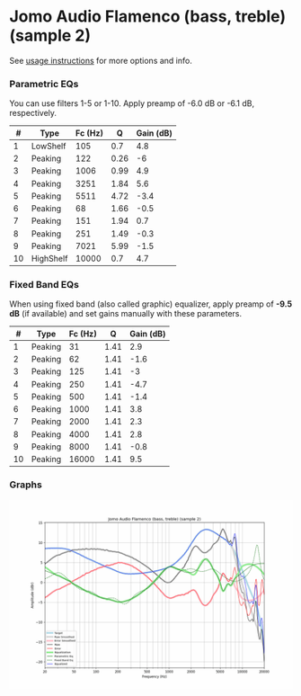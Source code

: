 # Jomo Audio Flamenco (bass, treble) (sample 2)
See [usage instructions](https://github.com/jaakkopasanen/AutoEq#usage) for more options and info.

### Parametric EQs
You can use filters 1-5 or 1-10. Apply preamp of -6.0 dB or -6.1 dB, respectively.

|   # | Type      |   Fc (Hz) |    Q |   Gain (dB) |
|-----|-----------|-----------|------|-------------|
|   1 | LowShelf  |       105 | 0.7  |         4.8 |
|   2 | Peaking   |       122 | 0.26 |        -6   |
|   3 | Peaking   |      1006 | 0.99 |         4.9 |
|   4 | Peaking   |      3251 | 1.84 |         5.6 |
|   5 | Peaking   |      5511 | 4.72 |        -3.4 |
|   6 | Peaking   |        68 | 1.66 |        -0.5 |
|   7 | Peaking   |       151 | 1.94 |         0.7 |
|   8 | Peaking   |       251 | 1.49 |        -0.3 |
|   9 | Peaking   |      7021 | 5.99 |        -1.5 |
|  10 | HighShelf |     10000 | 0.7  |         4.7 |

### Fixed Band EQs
When using fixed band (also called graphic) equalizer, apply preamp of **-9.5 dB** (if available) and set gains manually with these parameters.

|   # | Type    |   Fc (Hz) |    Q |   Gain (dB) |
|-----|---------|-----------|------|-------------|
|   1 | Peaking |        31 | 1.41 |         2.9 |
|   2 | Peaking |        62 | 1.41 |        -1.6 |
|   3 | Peaking |       125 | 1.41 |        -3   |
|   4 | Peaking |       250 | 1.41 |        -4.7 |
|   5 | Peaking |       500 | 1.41 |        -1.4 |
|   6 | Peaking |      1000 | 1.41 |         3.8 |
|   7 | Peaking |      2000 | 1.41 |         2.3 |
|   8 | Peaking |      4000 | 1.41 |         2.8 |
|   9 | Peaking |      8000 | 1.41 |        -0.8 |
|  10 | Peaking |     16000 | 1.41 |         9.5 |

### Graphs
![](./Jomo%20Audio%20Flamenco%20(bass,%20treble)%20(sample%202).png)
